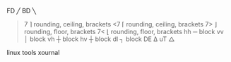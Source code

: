 FD ╱
BD ╲
>7 ⌉ rounding, ceiling, brackets
<7 ⌈ rounding, ceiling, brackets
7> ⌋ rounding, floor, brackets
7< ⌊ rounding, floor, brackets
hh ─ block
vv │ block
vh ┼ block
hv ┼ block
dl ┐ block
DE ∆
uT △

linux tools
  xournal
